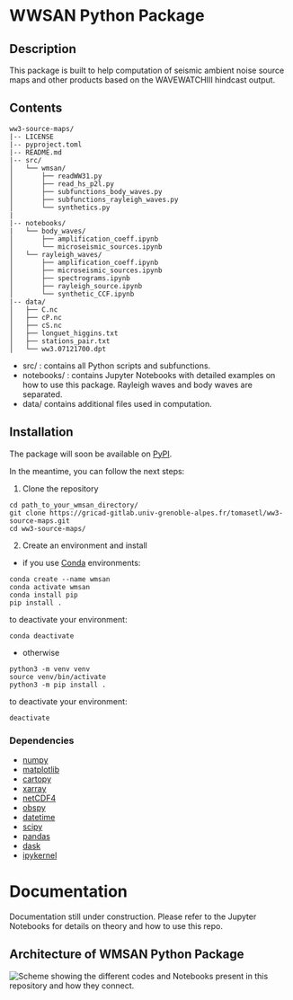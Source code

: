 # WWSAN Python Package

## Description
This package is built to help computation of seismic ambient noise source maps and other products based on the WAVEWATCHIII hindcast output.

## Contents
```
ww3-source-maps/
|-- LICENSE
|-- pyproject.toml
|-- README.md
|-- src/
│   └── wmsan/
│       ├── readWW31.py
│       ├── read_hs_p2l.py
│       ├── subfunctions_body_waves.py
│       ├── subfunctions_rayleigh_waves.py
│       └── synthetics.py
|
|-- notebooks/
|   └── body_waves/
│       ├── amplification_coeff.ipynb
│       └── microseismic_sources.ipynb 
│   └── rayleigh_waves/
│       ├── amplification_coeff.ipynb
│       ├── microseismic_sources.ipynb
│       ├── spectrograms.ipynb
│       ├── rayleigh_source.ipynb
│       └── synthetic_CCF.ipynb    
|-- data/
│   ├── C.nc
│   ├── cP.nc
│   ├── cS.nc
│   ├── longuet_higgins.txt
│   ├── stations_pair.txt
│   └── ww3.07121700.dpt
```
- src/ : contains all Python scripts and subfunctions.
- notebooks/ : contains Jupyter Notebooks with detailed examples on how to use this package. Rayleigh waves and body waves are separated.
- data/ contains additional files used in computation.

## Installation
The package will soon be available on [PyPI](https://pypi.org/).

In the meantime, you can follow the next steps:
1. Clone the repository 
``` 
cd path_to_your_wmsan_directory/
git clone https://gricad-gitlab.univ-grenoble-alpes.fr/tomasetl/ww3-source-maps.git 
cd ww3-source-maps/
````
2. Create an environment and install 
- if you use [Conda](https://docs.anaconda.com/free/miniconda/#quick-command-line-install) environments:
```
conda create --name wmsan 
conda activate wmsan
conda install pip
pip install .
```
to deactivate your environment:
```
conda deactivate
```

- otherwise
```
python3 -m venv venv
source venv/bin/activate
python3 -m pip install .
```
to deactivate your environment:
```
deactivate
```

### Dependencies
- [numpy](https://numpy.org/doc/stable/)
- [matplotlib](https://matplotlib.org/stable/)
- [cartopy](https://scitools.org.uk/cartopy/docs/latest/index.html)
- [xarray](https://docs.xarray.dev/en/stable/)
- [netCDF4](https://unidata.github.io/netcdf4-python/)
- [obspy](https://docs.obspy.org/)
- [datetime](https://docs.python.org/3/library/datetime.html)
- [scipy](https://scipy.org/)
- [pandas](https://pandas.pydata.org/pandas-docs/version/2.1.4/index.html)
- [dask](https://www.dask.org/)
- [ipykernel](https://pypi.org/project/ipykernel/)

# Documentation
Documentation still under construction. Please refer to the Jupyter Notebooks for details on theory and how to use this repo.

## Architecture of WMSAN Python Package

![Scheme showing the different codes and Notebooks present in this repository and how they connect.](./package_archi.png)
